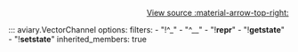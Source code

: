 <div style="text-align: right;" markdown>

[View source :material-arrow-top-right:][GitHub]

  [GitHub]: https://github.com/geospaitial-lab/aviary/blob/main/aviary/core/channel.py

</div>

::: aviary.VectorChannel
    options:
      filters:
      - "!^_"
      - "^__"
      - "!__repr__"
      - "!__getstate__"
      - "!__setstate__"
      inherited_members: true
